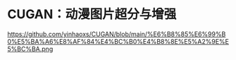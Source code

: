 # CUGAN：动漫图片超分与增强

https://github.com/yinhaoxs/CUGAN/blob/main/%E6%B8%85%E6%99%B0%E5%BA%A6%E8%AF%84%E4%BC%B0%E4%B8%8E%E5%A2%9E%E5%BC%BA.png
